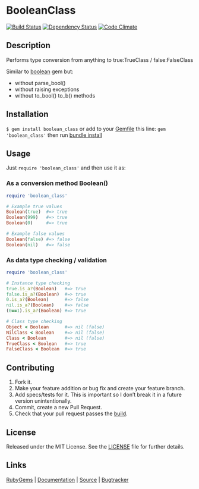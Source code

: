 # BooleanClass

[![Build Status](https://travis-ci.org/elgalu/boolean_class.png)](https://travis-ci.org/elgalu/boolean_class)
[![Dependency Status](https://gemnasium.com/elgalu/boolean_class.png)](https://gemnasium.com/elgalu/boolean_class)
[![Code Climate](https://codeclimate.com/github/elgalu/boolean_class.png)](https://codeclimate.com/github/elgalu/boolean_class)

## Description

Performs type conversion from anything to true:TrueClass / false:FalseClass

Similar to [boolean][] gem but:

- without parse_bool()
- without raising exceptions
- without to_bool() to_b() methods

## Installation

`$ gem install boolean_class` or add to your [Gemfile][] this line: `gem 'boolean_class'` then run [bundle install][]

## Usage

Just `require 'boolean_class'` and then use it as:

### As a conversion method Boolean()

```ruby
require 'boolean_class'

# Example true values
Boolean(true)  #=> true
Boolean(999)   #=> true
Boolean(0)     #=> true

# Example false values
Boolean(false) #=> false
Boolean(nil)   #=> false
```

### As data type checking / validation

```ruby
require 'boolean_class'

# Instance type checking
true.is_a?(Boolean)   #=> true
false.is_a?(Boolean)  #=> true
0.is_a?(Boolean)      #=> false
nil.is_a?(Boolean)    #=> false
(0==1).is_a?(Boolean) #=> true

# Class type checking
Object < Boolean      #=> nil (false)
NilClass < Boolean    #=> nil (false)
Class < Boolean       #=> nil (false)
TrueClass < Boolean   #=> true
FalseClass < Boolean  #=> true
```

## Contributing

1. Fork it.
2. Make your feature addition or bug fix and create your feature branch.
3. Add specs/tests for it. This is important so I don’t break it in a future version unintentionally.
4. Commit, create a new Pull Request.
5. Check that your pull request passes the [build][travis pull requests].

## License

Released under the MIT License. See the [LICENSE][] file for further details.

## Links

[RubyGems][] | [Documentation][] | [Source][] | [Bugtracker][]


[boolean]: http://rubygems.org/gems/boolean
[bundle install]: http://gembundler.com/man/bundle-install.1.html
[Gemfile]: http://gembundler.com/man/gemfile.5.html
[travis pull requests]: https://travis-ci.org/elgalu/boolean_class/pull_requests
[LICENSE]: LICENSE.txt
[RubyGems]: https://rubygems.org/gems/boolean_class
[Documentation]: http://rubydoc.info/gems/boolean_class
[Source]: https://github.com/elgalu/boolean_class
[Bugtracker]: https://github.com/elgalu/boolean_class/issues
